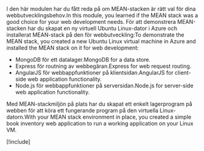 <span data-ttu-id="81244-101">I den här modulen har du fått reda på om MEAN-stacken är rätt val för dina webbutvecklingsbehov.</span><span class="sxs-lookup"><span data-stu-id="81244-101">In this module, you learned if the MEAN stack was a good choice for your web development needs.</span></span> <span data-ttu-id="81244-102">För att demonstrera MEAN-stacken har du skapat en ny virtuell Ubuntu Linux-dator i Azure och installerat MEAN-stack på den för webbutveckling:</span><span class="sxs-lookup"><span data-stu-id="81244-102">To demonstrate the MEAN stack, you created a new Ubuntu Linux virtual machine in Azure and installed the MEAN stack on it for web development:</span></span>

- <span data-ttu-id="81244-103">MongoDB för ett datalager.</span><span class="sxs-lookup"><span data-stu-id="81244-103">MongoDB for a data store.</span></span>
- <span data-ttu-id="81244-104">Express för routning av webbegäran.</span><span class="sxs-lookup"><span data-stu-id="81244-104">Express for web request routing.</span></span>
- <span data-ttu-id="81244-105">AngularJS för webbappfunktioner på klientsidan.</span><span class="sxs-lookup"><span data-stu-id="81244-105">AngularJS for client-side web application functionality.</span></span>
- <span data-ttu-id="81244-106">Node.js för webbappfunktioner på serversidan.</span><span class="sxs-lookup"><span data-stu-id="81244-106">Node.js for server-side web application functionality.</span></span>

<span data-ttu-id="81244-107">Med MEAN-stackmiljön på plats har du skapat ett enkelt lagerprogram på webben för att köra ett fungerande program på den virtuella Linux-datorn.</span><span class="sxs-lookup"><span data-stu-id="81244-107">With your MEAN stack environment in place, you created a simple book inventory web application to run a working application on your Linux VM.</span></span>

[!include[](../../../includes/azure-sandbox-cleanup.md)]